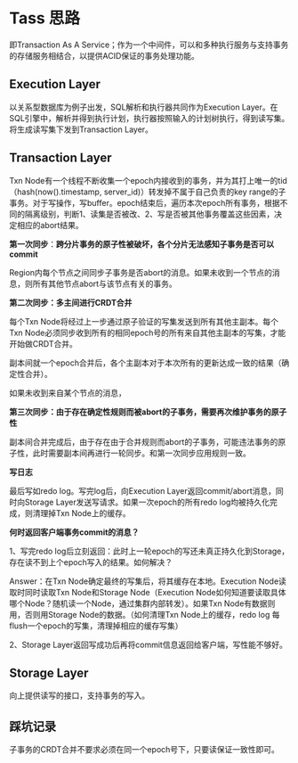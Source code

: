 # Tass 思路

即Transaction As A Service；作为一个中间件，可以和多种执行服务与支持事务的存储服务相结合，以提供ACID保证的事务处理功能。

## Execution Layer

以关系型数据库为例子出发，SQL解析和执行器共同作为Execution Layer。在SQL引擎中，解析并得到执行计划，执行器按照输入的计划树执行，得到读写集。将生成读写集下发到Transaction Layer。

## Transaction Layer

Txn Node有一个线程不断收集一个epoch内接收到的事务，并为其打上唯一的tid（hash(now().timestamp, server_id)）转发掉不属于自己负责的key range的子事务。对于写操作，写buffer。epoch结束后，遍历本次epoch所有事务，根据不同的隔离级别，判断1、读集是否被改、2、写是否被其他事务覆盖这些因素，决定相应的abort结果。

__第一次同步__：**跨分片事务的原子性被破坏，各个分片无法感知子事务是否可以commit**

Region内每个节点之间同步子事务是否abort的消息。如果未收到一个节点的消息，则所有其他节点abort与该节点有关的事务。

__第二次同步：__**多主间进行CRDT合并**

每个Txn Node将经过上一步通过原子验证的写集发送到所有其他主副本。每个Txn Node必须同步收到所有的相同epoch号的所有来自其他主副本的写集，才能开始做CRDT合并。

副本间就一个epoch合并后，各个主副本对于本次所有的更新达成一致的结果（确定性合并）。

如果未收到来自某个节点的消息，

__第三次同步：由于存在确定性规则而被abort的子事务，需要再次维护事务的原子性__

副本间合并完成后，由于存在由于合并规则而abort的子事务，可能违法事务的原子性，此时需要副本间再进行一轮同步。和第一次同步应用规则一致。

__写日志__

最后写如redo log。写完log后，向Execution Layer返回commit/abort消息，同时向Storage Layer发送写请求。如果一次epoch的所有redo log均被持久化完成，则清理掉Txn Node上的缓存。

**何时返回客户端事务commit的消息？**

1、写完redo log后立刻返回：此时上一轮epoch的写还未真正持久化到Storage，存在读不到上个epoch写入的结果。如何解决？

Answer：在Txn Node确定最终的写集后，将其缓存在本地。Execution Node读取时同时读取Txn Node和Storage Node（Execution Node如何知道要读取具体哪个Node？随机读一个Node，通过集群内部转发）。如果Txn Node有数据则用，否则用Storage Node的数据。（如何清理Txn Node上的缓存，redo log 每flush一个epoch的写集，清理掉相应的缓存写集）

2、Storage Layer返回写成功后再将commit信息返回给客户端，写性能不够好。

## Storage Layer

向上提供读写的接口，支持事务的写入。

## 踩坑记录

子事务的CRDT合并不要求必须在同一个epoch号下，只要读保证一致性即可。

​                                                                                                                                                                                                                 
